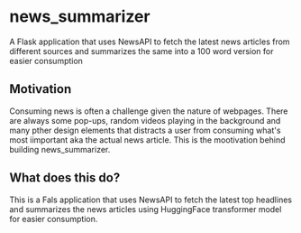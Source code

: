 # news_summarizer
A Flask application that uses NewsAPI to fetch the latest news articles from different sources and summarizes the same into a 100 word version for easier consumption

## Motivation
Consuming news is often a challenge given the nature of webpages. There are always some pop-ups, random videos playing in the background and many pther design elements that distracts a user from consuming what's most iimportant aka the actual news article. This is the mootivation behind building news_summarizer. 

## What does this do?
This is a Fals application that uses NewsAPI to fetch the latest top headlines and summarizes the news articles using HuggingFace transformer model for easier consumption. 
